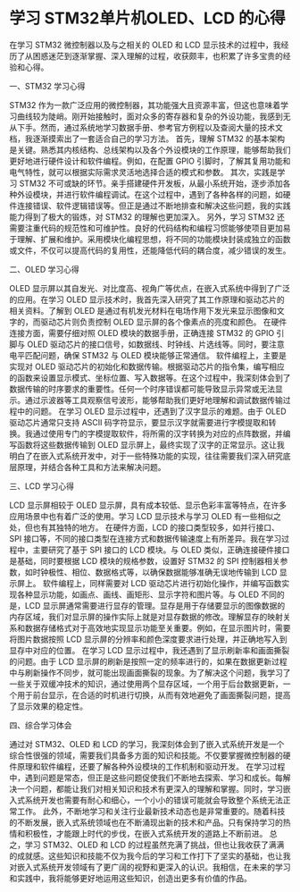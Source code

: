 # 学习 STM32单片机OLED、LCD 的心得

在学习 STM32 微控制器以及与之相关的 OLED 和 LCD 显示技术的过程中，我经历了从困惑迷茫到逐渐掌握、深入理解的过程，收获颇丰，也积累了许多宝贵的经验和心得。

一、STM32 学习心得

STM32 作为一款广泛应用的微控制器，其功能强大且资源丰富，但这也意味着学习曲线较为陡峭。刚开始接触时，面对众多的寄存器和复杂的外设功能，我感到无从下手。然而，通过系统地学习数据手册、参考官方例程以及查阅大量的技术文档，我逐渐摸索出了一套适合自己的学习方法。
首先，理解 STM32 的基本架构是关键。熟悉其内核结构、总线架构以及各个外设模块的工作原理，能够帮助我们更好地进行硬件设计和软件编程。例如，在配置 GPIO 引脚时，了解其复用功能和电气特性，就可以根据实际需求灵活地选择合适的模式和参数。
其次，实践是学习 STM32 不可或缺的环节。亲手搭建硬件开发板，从最小系统开始，逐步添加各种外设模块，并进行软件编程调试。在这个过程中，遇到了各种各样的问题，如硬件连接错误、软件逻辑错误等。但正是通过不断地排查和解决这些问题，我的实践能力得到了极大的锻炼，对 STM32 的理解也更加深入。
另外，学习 STM32 还需要注重代码的规范性和可维护性。良好的代码结构和编程习惯能够使项目更加易于理解、扩展和维护。采用模块化编程思想，将不同的功能模块封装成独立的函数或文件，不仅可以提高代码的复用性，还能降低代码的耦合度，减少错误的发生。

二、OLED 学习心得

OLED 显示屏以其自发光、对比度高、视角广等优点，在嵌入式系统中得到了广泛的应用。在学习 OLED 显示技术时，我首先深入研究了其工作原理和驱动芯片的相关资料。了解到 OLED 是通过有机发光材料在电场作用下发光来显示图像和文字的，而驱动芯片则负责控制 OLED 显示屏的各个像素点的亮度和颜色。
在硬件连接方面，需要仔细对照 OLED 模块的数据手册，正确连接 STM32 的 GPIO 引脚与 OLED 驱动芯片的接口信号，如数据线、时钟线、片选线等。同时，要注意电平匹配问题，确保 STM32 与 OLED 模块能够正常通信。
软件编程上，主要是实现对 OLED 驱动芯片的初始化和数据传输。根据驱动芯片的指令集，编写相应的函数来设置显示模式、坐标位置、写入数据等。在这个过程中，我深刻体会到了数据传输的时序要求的重要性。任何一个时序错误都可能导致显示异常或无法显示。通过示波器等工具观察信号波形，能够帮助我们更好地理解和调试数据传输过程中的问题。
在学习 OLED 显示过程中，还遇到了汉字显示的难题。由于 OLED 驱动芯片通常只支持 ASCII 码字符显示，要显示汉字就需要进行字模提取和转换。我通过使用专门的字模提取软件，将所需的汉字转换为对应的点阵数据，并编写函数将这些数据传输到 OLED 显示屏上，最终实现了汉字的正常显示。这让我明白了在嵌入式系统开发中，对于一些特殊功能的实现，往往需要我们深入研究底层原理，并结合各种工具和方法来解决问题。

三、LCD 学习心得

LCD 显示屏相较于 OLED 显示屏，具有成本较低、显示色彩丰富等特点，在许多应用场景中也有着广泛的使用。学习 LCD 显示技术与学习 OLED 有一些相似之处，但也有其独特的地方。
在硬件方面，LCD 的接口类型较多，如并行接口、SPI 接口等，不同的接口类型在连接方式和数据传输速度上有所差异。我在学习过程中，主要研究了基于 SPI 接口的 LCD 模块。与 OLED 类似，正确连接硬件接口是基础，同时要根据 LCD 模块的规格参数，设置好 STM32 的 SPI 控制器相关参数，如时钟极性、相位、数据格式等，以确保数据能够准确无误地传输到 LCD 显示屏上。
软件编程上，同样需要对 LCD 驱动芯片进行初始化操作，并编写函数实现各种显示功能，如画点、画线、画矩形、显示字符和图片等。与 OLED 不同的是，LCD 显示屏通常需要进行显存的管理。显存是用于存储要显示的图像数据的内存区域，我们对显示屏的操作实际上就是对显存数据的修改。理解显存的映射关系和数据存储格式对于高效地实现显示功能至关重要。例如，在显示图片时，需要将图片数据按照 LCD 显示屏的分辨率和颜色深度要求进行处理，并正确地写入到显存中对应的位置。
在学习 LCD 显示过程中，我还遇到了显示刷新率和画面撕裂的问题。由于 LCD 显示屏的刷新是按照一定的频率进行的，如果在数据更新过程中与刷新操作不同步，就可能出现画面撕裂的现象。为了解决这个问题，我学习了一些关于双缓冲技术的知识，通过使用两个显存区域，一个用于后台数据更新，一个用于前台显示，在合适的时机进行切换，从而有效地避免了画面撕裂问题，提高了显示效果的稳定性。

四、综合学习体会

通过对 STM32、OLED 和 LCD 的学习，我深刻体会到了嵌入式系统开发是一个综合性很强的领域，需要我们具备多方面的知识和技能。不仅要掌握微控制器的硬件原理和软件编程，还要了解各种外设模块的工作机制和驱动开发。
在学习过程中，遇到问题是常态，但正是这些问题促使我们不断地去探索、学习和成长。每解决一个问题，都能让我们对相关知识和技术有更深入的理解和掌握。同时，学习嵌入式系统开发也需要有耐心和细心，一个小小的错误可能就会导致整个系统无法正常工作。
此外，不断地学习和关注行业最新技术动态也是非常重要的。随着科技的不断发展，嵌入式系统领域也在不断涌现出新的技术和产品。只有保持学习的热情和积极性，才能跟上时代的步伐，在嵌入式系统开发的道路上不断前进。
总之，学习 STM32、OLED 和 LCD 的过程虽然充满了挑战，但也让我收获了满满的成就感。这些知识和技能不仅为我今后的学习和工作打下了坚实的基础，也让我对嵌入式系统开发领域有了更广阔的视野和更深入的认识。我相信，在未来的学习和实践中，我将能够更好地运用这些知识，创造出更多有价值的作品。